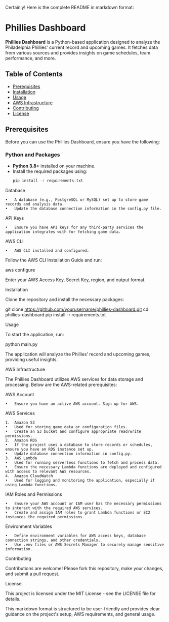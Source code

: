 Certainly! Here is the complete README in markdown format:

# Phillies Dashboard

**Phillies Dashboard** is a Python-based application designed to analyze the Philadelphia Phillies' current record and upcoming games. It fetches data from various sources and provides insights on game schedules, team performance, and more.

## Table of Contents
- [Prerequisites](#prerequisites)
- [Installation](#installation)
- [Usage](#usage)
- [AWS Infrastructure](#aws-infrastructure)
- [Contributing](#contributing)
- [License](#license)

## Prerequisites

Before you can use the Phillies Dashboard, ensure you have the following:

### Python and Packages
- **Python 3.8+** installed on your machine.
- Install the required packages using:
  ```bash
  pip install -r requirements.txt

Database

	•	A database (e.g., PostgreSQL or MySQL) set up to store game records and analysis data.
	•	Update the database connection information in the config.py file.

API Keys

	•	Ensure you have API keys for any third-party services the application integrates with for fetching game data.

AWS CLI

	•	AWS CLI installed and configured:
Follow the AWS CLI Installation Guide and run:

aws configure

Enter your AWS Access Key, Secret Key, region, and output format.

Installation

Clone the repository and install the necessary packages:

git clone https://github.com/yourusername/phillies-dashboard.git
cd phillies-dashboard
pip install -r requirements.txt

Usage

To start the application, run:

python main.py

The application will analyze the Phillies’ record and upcoming games, providing useful insights.

AWS Infrastructure

The Phillies Dashboard utilizes AWS services for data storage and processing. Below are the AWS-related prerequisites:

AWS Account

	•	Ensure you have an active AWS account. Sign up for AWS.

AWS Services

	1.	Amazon S3
	•	Used for storing game data or configuration files.
	•	Create an S3 bucket and configure appropriate read/write permissions.
	2.	Amazon RDS
	•	If the project uses a database to store records or schedules, ensure you have an RDS instance set up.
	•	Update database connection information in config.py.
	3.	AWS Lambda
	•	Used for running serverless functions to fetch and process data.
	•	Ensure the necessary Lambda functions are deployed and configured with access to relevant AWS resources.
	4.	Amazon CloudWatch
	•	Used for logging and monitoring the application, especially if using Lambda functions.

IAM Roles and Permissions

	•	Ensure your AWS account or IAM user has the necessary permissions to interact with the required AWS services.
	•	Create and assign IAM roles to grant Lambda functions or EC2 instances the required permissions.

Environment Variables

	•	Define environment variables for AWS access keys, database connection strings, and other credentials.
	•	Use .env files or AWS Secrets Manager to securely manage sensitive information.

Contributing

Contributions are welcome! Please fork this repository, make your changes, and submit a pull request.

License

This project is licensed under the MIT License - see the LICENSE file for details.

This markdown format is structured to be user-friendly and provides clear guidance on the project's setup, AWS requirements, and general usage.
